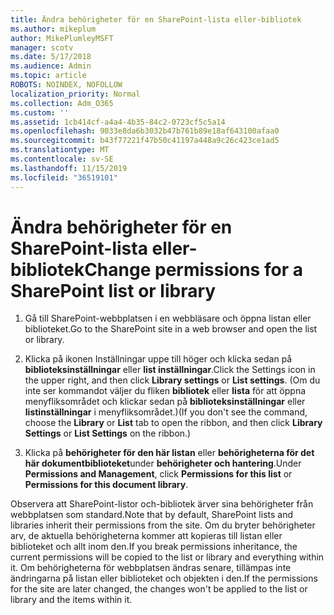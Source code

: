 ```yaml
---
title: Ändra behörigheter för en SharePoint-lista eller-bibliotek
ms.author: mikeplum
author: MikePlumleyMSFT
manager: scotv
ms.date: 5/17/2018
ms.audience: Admin
ms.topic: article
ROBOTS: NOINDEX, NOFOLLOW
localization_priority: Normal
ms.collection: Adm_O365
ms.custom: ''
ms.assetid: 1cb414cf-a4a4-4b35-84c2-0723cf5c5a14
ms.openlocfilehash: 9033e8da6b3032b47b761b89e18af643100afaa0
ms.sourcegitcommit: b43f77221f47b50c41197a448a9c26c423ce1ad5
ms.translationtype: MT
ms.contentlocale: sv-SE
ms.lasthandoff: 11/15/2019
ms.locfileid: "36519101"
---
```

# <a name="change-permissions-for-a-sharepoint-list-or-library"></a><span data-ttu-id="03314-102">Ändra behörigheter för en SharePoint-lista eller-bibliotek</span><span class="sxs-lookup"><span data-stu-id="03314-102">Change permissions for a SharePoint list or library</span></span>

1. <span data-ttu-id="03314-103">Gå till SharePoint-webbplatsen i en webbläsare och öppna listan eller biblioteket.</span><span class="sxs-lookup"><span data-stu-id="03314-103">Go to the SharePoint site in a web browser and open the list or library.</span></span>
    
2. <span data-ttu-id="03314-104">Klicka på ikonen Inställningar uppe till höger och klicka sedan på **biblioteksinställningar** eller **list inställningar**.</span><span class="sxs-lookup"><span data-stu-id="03314-104">Click the Settings icon in the upper right, and then click **Library settings** or **List settings**.</span></span> <span data-ttu-id="03314-105">(Om du inte ser kommandot väljer du fliken **bibliotek** eller **lista** för att öppna menyfliksområdet och klickar sedan på **biblioteksinställningar** eller **listinställningar** i menyfliksområdet.)</span><span class="sxs-lookup"><span data-stu-id="03314-105">(If you don't see the command, choose the **Library** or **List** tab to open the ribbon, and then click **Library Settings** or **List Settings** on the ribbon.)</span></span> 
    
3. <span data-ttu-id="03314-106">Klicka på **behörigheter för den här listan** eller **behörigheterna för det här dokumentbiblioteket**under **behörigheter och hantering**.</span><span class="sxs-lookup"><span data-stu-id="03314-106">Under **Permissions and Management**, click **Permissions for this list** or **Permissions for this document library**.</span></span>
    
<span data-ttu-id="03314-107">Observera att SharePoint-listor och-bibliotek ärver sina behörigheter från webbplatsen som standard.</span><span class="sxs-lookup"><span data-stu-id="03314-107">Note that by default, SharePoint lists and libraries inherit their permissions from the site.</span></span> <span data-ttu-id="03314-108">Om du bryter behörigheter arv, de aktuella behörigheterna kommer att kopieras till listan eller biblioteket och allt inom den.</span><span class="sxs-lookup"><span data-stu-id="03314-108">If you break permissions inheritance, the current permissions will be copied to the list or library and everything within it.</span></span> <span data-ttu-id="03314-109">Om behörigheterna för webbplatsen ändras senare, tillämpas inte ändringarna på listan eller biblioteket och objekten i den.</span><span class="sxs-lookup"><span data-stu-id="03314-109">If the permissions for the site are later changed, the changes won't be applied to the list or library and the items within it.</span></span>
  

